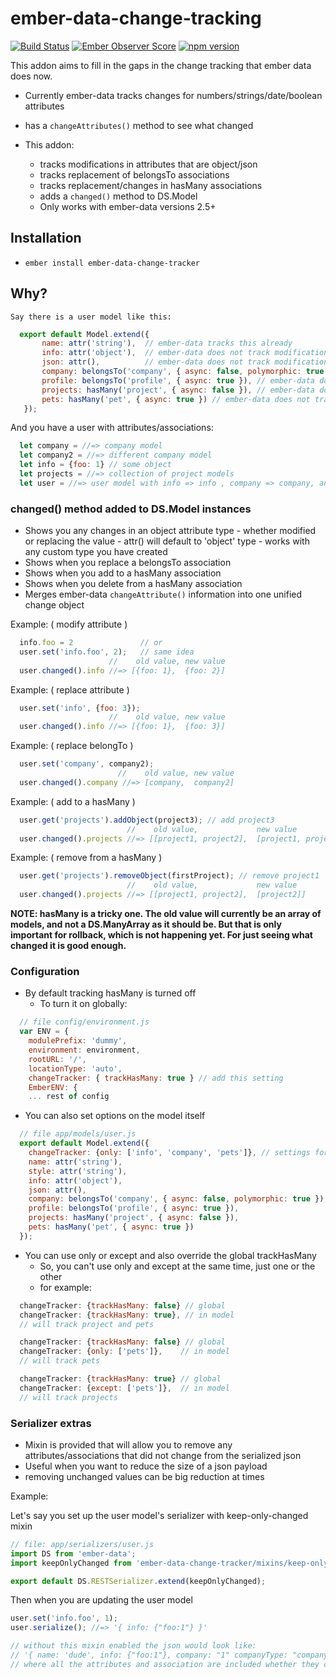 # ember-data-change-tracking

[![Build Status](https://secure.travis-ci.org/danielspaniel/ember-data-change-tracker.png?branch=master)](http://travis-ci.org/danielspaniel/ember-data-change-tracker) [![Ember Observer Score](http://emberobserver.com/badges/ember-data-change-tracker.svg)](http://emberobserver.com/addons/ember-data-change-tracker) [![npm version](https://badge.fury.io/js/ember-data-change-tracker.svg)](http://badge.fury.io/js/ember-data-change-tracker)

This addon aims to fill in the gaps in the change tracking that ember data does now.
 - Currently ember-data tracks changes for numbers/strings/date/boolean attributes
  - has a ```changeAttributes()``` method to see what changed

 - This addon:
    - tracks modifications in attributes that are object/json
    - tracks replacement of belongsTo associations
    - tracks replacement/changes in hasMany associations
    - adds a ```changed()``` method to DS.Model
    - Only works with ember-data versions 2.5+

## Installation

* `ember install ember-data-change-tracker`

## Why?

    Say there is a user model like this:

```javascript
  export default Model.extend({
       name: attr('string'),  // ember-data tracks this already
       info: attr('object'),  // ember-data does not track modifications
       json: attr(),          // ember-data does not track modifications if this is object
       company: belongsTo('company', { async: false, polymorphic: true }),  // ember-data does not track replacement
       profile: belongsTo('profile', { async: true }), // ember-data does not track replacement
       projects: hasMany('project', { async: false }), // ember-data does not track additions/deletions
       pets: hasMany('pet', { async: true }) // ember-data does not track additions/deletions
   });
```

   And you have a user with attributes/associations:

```javascript
  let company = //=> company model
  let company2 = //=> different company model
  let info = {foo: 1} // some object
  let projects = //=> collection of project models
  let user = //=> user model with info => info , company => company, and projects => projects
```

### changed() method added to DS.Model instances
  -  Shows you any changes in an object attribute type
    - whether modified or replacing the value
    - attr() will default to 'object' type
    - works with any custom type you have created
  - Shows when you replace a belongsTo association
  - Shows when you add to a hasMany association
  - Shows when you delete from a hasMany association
  - Merges ember-data `changeAttribute()` information into one unified change object

Example: ( modify attribute )
```javascript
  info.foo = 2               // or
  user.set('info.foo', 2);   // same idea
                      //    old value, new value
  user.changed().info //=> [{foo: 1},  {foo: 2}]
```

Example: ( replace attribute )
```javascript
  user.set('info', {foo: 3});
                      //    old value, new value
  user.changed().info //=> [{foo: 1},  {foo: 3}]
```

Example: ( replace belongTo )
```javascript
  user.set('company', company2);
                        //    old value, new value
  user.changed().company //=> [company,  company2]
```

Example: ( add to a hasMany )
```javascript
  user.get('projects').addObject(project3); // add project3
                          //    old value,             new value
  user.changed().projects //=> [[project1, project2],  [project1, project2, project3]]
```

Example: ( remove from a hasMany )
```javascript
  user.get('projects').removeObject(firstProject); // remove project1
                          //    old value,             new value
  user.changed().projects //=> [[project1, project2],  [project2]]
```

**NOTE: hasMany is a tricky one. The old value will currently be an array of models, and
  not a DS.ManyArray as it should be. 
  But that is only important for rollback, which is not happening yet. For just seeing what
  changed it is good enough.** 
  
### Configuration
  - By default tracking hasMany is turned off
    - To turn it on globally:

```javascript
  // file config/environment.js
  var ENV = {
    modulePrefix: 'dummy',
    environment: environment,
    rootURL: '/',
    locationType: 'auto',
    changeTracker: { trackHasMany: true } // add this setting
    EmberENV: {
    ... rest of config

```
  - You can also set options on the model itself

```javascript
  // file app/models/user.js
  export default Model.extend({
    changeTracker: {only: ['info', 'company', 'pets']}, // settings for user models
    name: attr('string'),
    style: attr('string'),
    info: attr('object'),
    json: attr(),
    company: belongsTo('company', { async: false, polymorphic: true }),
    profile: belongsTo('profile', { async: true }),
    projects: hasMany('project', { async: false }),
    pets: hasMany('pet', { async: true })
  });
```
  - You can use only or except and also override the global trackHasMany
    - So, you can't use only and except at the same time, just one or the other
    - for example:
```javascript
  changeTracker: {trackHasMany: false} // global
  changeTracker: {trackHasMany: true}, // in model
  // will track project and pets
 ```
```javascript
  changeTracker: {trackHasMany: false} // global
  changeTracker: {only: ['pets']},    // in model
  // will track pets
```
```javascript
  changeTracker: {trackHasMany: true} // global
  changeTracker: {except: ['pets']},  // in model
  // will track projects
```


### Serializer extras
  - Mixin is provided that will allow you to remove any attributes/associations
    that did not change from the serialized json
  - Useful when you want to reduce the size of a json payload
  - removing unchanged values can be big reduction at times

Example:

  Let's say you set up the user model's serializer with keep-only-changed mixin

```javascript
// file: app/serializers/user.js
import DS from 'ember-data';
import keepOnlyChanged from 'ember-data-change-tracker/mixins/keep-only-changed';

export default DS.RESTSerializer.extend(keepOnlyChanged);
```

Then when you are updating the user model

```javascript
user.set('info.foo', 1);
user.serialize(); //=> '{ info: {"foo:1"} }'

// without this mixin enabled the json would look like:
// '{ name: 'dude', info: {"foo:1"}, company: "1" companyType: "company"', profile: "1" }'
// where all the attributes and association are included whether they changed or not
```
